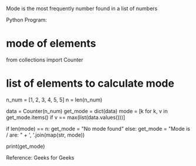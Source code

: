 Mode is the most frequently number found in a list of numbers

Python Program:
# mode of elements 
from collections import Counter 
  
# list of elements to calculate mode 
n_num = [1, 2, 3, 4, 5, 5] 
n = len(n_num) 
  
data = Counter(n_num) 
get_mode = dict(data) 
mode = [k for k, v in get_mode.items() if v == max(list(data.values()))] 
  
if len(mode) == n: 
    get_mode = "No mode found"
else: 
    get_mode = "Mode is / are: " + ', '.join(map(str, mode)) 
      
print(get_mode) 


Reference: Geeks for Geeks
